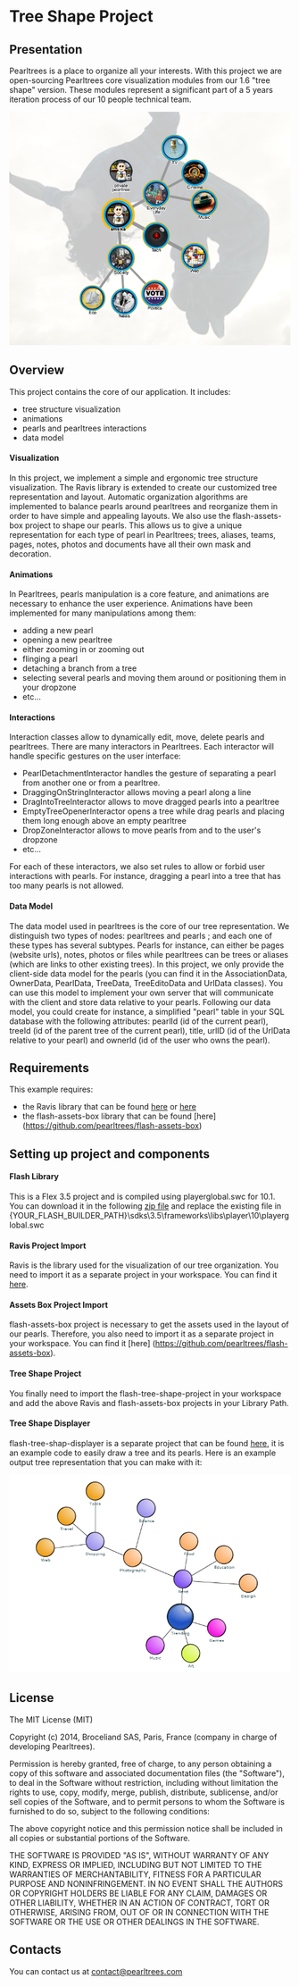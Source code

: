 # Tree Shape Project

## Presentation
Pearltrees is a place to organize all your interests. With this project we are open-sourcing 
Pearltrees core visualization modules from  our 1.6 "tree shape" version. These modules 
represent a significant part of a 5 years iteration process of our 10 people technical 
team. 

![Alt text](/readme/pearltrees.png?raw=true "Pearltrees 1.6")

## Overview
This project contains the core of our application. It includes:

* tree structure visualization
* animations
* pearls and pearltrees interactions
* data model

#### Visualization
In this project, we implement a simple and ergonomic tree structure visualization. The
Ravis library is extended to create our customized tree representation and 
layout. Automatic organization algorithms are implemented to balance pearls around 
pearltrees and reorganize them in order to have simple and appealing layouts. We also
use the flash-assets-box project to shape our pearls. This allows us to give a unique 
representation for each type of pearl in Pearltrees; trees, aliases, teams, pages,
notes, photos and documents have all their own mask and decoration.


#### Animations
In Pearltrees, pearls manipulation is a core feature, and animations are necessary to
enhance the user experience. Animations have been implemented for many manipulations
among them:
* adding a new pearl
* opening a new pearltree
* either zooming in or zooming out
* flinging a pearl
* detaching a branch from a tree
* selecting several pearls and moving them around or positioning them in your dropzone
* etc...


#### Interactions
Interaction classes allow to dynamically edit, move, delete pearls and pearltrees.
There are many interactors in Pearltrees. Each interactor will handle specific gestures
on the user interface:

* PearlDetachmentInteractor handles the gesture of separating a pearl from another one
or from a pearltree.
* DraggingOnStringInteractor allows moving a pearl along a line
* DragIntoTreeInteractor allows to move dragged pearls into a pearltree
* EmptyTreeOpenerInteractor opens a tree while drag pearls and placing them
long enough above an empty pearltree
* DropZoneInteractor allows to move pearls from and to the user's dropzone
* etc...

For each of these interactors, we also set rules to allow or forbid user interactions 
with pearls. For instance, dragging a pearl into a tree that has too many pearls is not
allowed.

#### Data Model
The data model used in pearltrees is the core of our tree representation. We distinguish two types
of nodes: pearltrees and pearls ; and each one of these types has several subtypes. Pearls for
instance, can either be pages (website urls), notes, photos or files while pearltrees can be trees
or aliases (which are links to other existing trees). In this project, we only provide the client-side
data model for the pearls (you can find it in the AssociationData, OwnerData, PearlData, TreeData, TreeEditoData
and UrlData classes). You can use this model to implement your own server that will communicate 
with the client and store data relative to your pearls. Following our data model, you could create for instance, 
a simplified "pearl" table in your SQL database with the following attributes: pearlId (id of the current pearl), 
treeId (id of the parent tree of the current pearl), title, urlID (id of the UrlData relative to your pearl) 
and ownerId (id of the user who owns the pearl).


## Requirements
This example requires:

* the Ravis library that can be found [here](https://github.com/pearltrees/ravis) or [here](https://code.google.com/p/birdeye/wiki/RaVis)
* the flash-assets-box library that can be found [here] (https://github.com/pearltrees/flash-assets-box)

## Setting up project and components

#### Flash Library
This is a Flex 3.5 project and is compiled using playerglobal.swc for 10.1. You can
download it in the following [zip file](/readme/Playerglobal.10.1.zip) and replace the existing
file in {YOUR_FLASH_BUILDER_PATH}\sdks\3.5\frameworks\libs\player\10\playerglobal.swc

#### Ravis Project Import
Ravis is the library used for the visualization of our tree organization. You need to
import it as a separate project in your workspace. You can find it [here](https://github.com/pearltrees/ravis).

#### Assets Box Project Import
flash-assets-box project is necessary to get the assets used in the layout of our pearls.
Therefore, you also need to import it as a separate project in your workspace. You
can find it [here] (https://github.com/pearltrees/flash-assets-box).

#### Tree Shape Project
You finally need to import the flash-tree-shape-project in your workspace and add the above
Ravis and flash-assets-box projects in your Library Path. 

#### Tree Shape Displayer
flash-tree-shap-displayer is a separate project that can be found [here](https://github.com/pearltrees/flash-tree-shape-displayer), it is an example
code to easily draw a tree and its pearls. Here is an example output tree representation that
you can make with it:

![Alt text](/readme/pearlExample.png?raw=true "Example Pearltree Representation")

## License

The MIT License (MIT)

Copyright (c) 2014, Broceliand SAS, Paris, France (company in charge of developing Pearltrees).

Permission is hereby granted, free of charge, to any person obtaining a copy
of this software and associated documentation files (the "Software"), to deal
in the Software without restriction, including without limitation the rights
to use, copy, modify, merge, publish, distribute, sublicense, and/or sell
copies of the Software, and to permit persons to whom the Software is
furnished to do so, subject to the following conditions:

The above copyright notice and this permission notice shall be included in all
copies or substantial portions of the Software.

THE SOFTWARE IS PROVIDED "AS IS", WITHOUT WARRANTY OF ANY KIND, EXPRESS OR
IMPLIED, INCLUDING BUT NOT LIMITED TO THE WARRANTIES OF MERCHANTABILITY,
FITNESS FOR A PARTICULAR PURPOSE AND NONINFRINGEMENT. IN NO EVENT SHALL THE
AUTHORS OR COPYRIGHT HOLDERS BE LIABLE FOR ANY CLAIM, DAMAGES OR OTHER
LIABILITY, WHETHER IN AN ACTION OF CONTRACT, TORT OR OTHERWISE, ARISING FROM,
OUT OF OR IN CONNECTION WITH THE SOFTWARE OR THE USE OR OTHER DEALINGS IN THE
SOFTWARE.

## Contacts

You can contact us at contact@pearltrees.com

